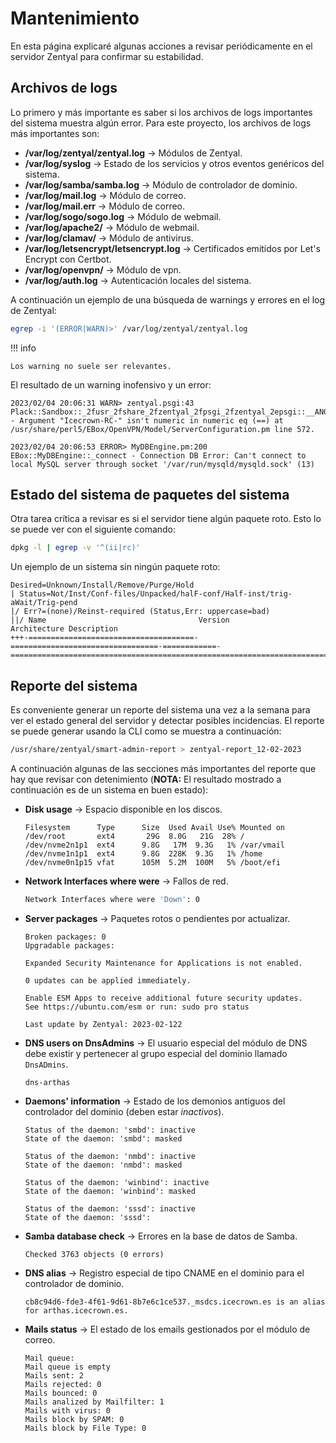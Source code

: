 # Mantenimiento

En esta página explicaré algunas acciones a revisar periódicamente en el servidor Zentyal para confirmar su estabilidad.

## Archivos de logs

Lo primero y más importante es saber si los archivos de logs importantes del sistema muestra algún error. Para este proyecto, los archivos de logs más importantes son:

* **/var/log/zentyal/zentyal.log** -> Módulos de Zentyal.
* **/var/log/syslog** -> Estado de los servicios y otros eventos genéricos del sistema.
* **/var/log/samba/samba.log** -> Módulo de controlador de dominio.
* **/var/log/mail.log** -> Módulo de correo.
* **/var/log/mail.err** -> Módulo de correo.
* **/var/log/sogo/sogo.log** -> Módulo de webmail.
* **/var/log/apache2/** -> Módulo de webmail.
* **/var/log/clamav/** -> Módulo de antivirus.
* **/var/log/letsencrypt/letsencrypt.log** -> Certificados emitidos por Let's Encrypt con Certbot.
* **/var/log/openvpn/** -> Módulo de vpn.
* **/var/log/auth.log** -> Autenticación locales del sistema.

A continuación un ejemplo de una búsqueda de warnings y errores en el log de Zentyal:

```sh
egrep -i '(ERROR|WARN)>' /var/log/zentyal/zentyal.log
```

!!! info

    Los warning no suele ser relevantes.

El resultado de un warning inofensivo y un error:

```text
2023/02/04 20:06:31 WARN> zentyal.psgi:43 Plack::Sandbox::_2fusr_2fshare_2fzentyal_2fpsgi_2fzentyal_2epsgi::__ANON__ - Argument "Icecrown-RC-" isn't numeric in numeric eq (==) at /usr/share/perl5/EBox/OpenVPN/Model/ServerConfiguration.pm line 572.

2023/02/04 20:06:53 ERROR> MyDBEngine.pm:200 EBox::MyDBEngine::_connect - Connection DB Error: Can't connect to local MySQL server through socket '/var/run/mysqld/mysqld.sock' (13)
```

## Estado del sistema de paquetes del sistema

Otra tarea crítica a revisar es si el servidor tiene algún paquete roto. Esto lo se puede ver con el siguiente comando:

```sh
dpkg -l | egrep -v '^(ii|rc)'
```

Un ejemplo de un sistema sin ningún paquete roto:

```text
Desired=Unknown/Install/Remove/Purge/Hold
| Status=Not/Inst/Conf-files/Unpacked/halF-conf/Half-inst/trig-aWait/Trig-pend
|/ Err?=(none)/Reinst-required (Status,Err: uppercase=bad)
||/ Name                                  Version                           Architecture Description
+++-=====================================-=================================-============-===============================================================================
```

## Reporte del sistema

Es conveniente generar un reporte del sistema una vez a la semana para ver el estado general del servidor y detectar posibles incidencias. El reporte se puede generar usando la CLI como se muestra a continuación:

```sh
/usr/share/zentyal/smart-admin-report > zentyal-report_12-02-2023
```

A continuación algunas de las secciones más importantes del reporte que hay que revisar con detenimiento (**NOTA:** El resultado mostrado a continuación es de un sistema en buen estado):

* **Disk usage** -> Espacio disponible en los discos.

    ```text
    Filesystem      Type      Size  Used Avail Use% Mounted on
    /dev/root       ext4       29G  8.0G   21G  28% /
    /dev/nvme2n1p1  ext4      9.8G   17M  9.3G   1% /var/vmail
    /dev/nvme1n1p1  ext4      9.8G  228K  9.3G   1% /home
    /dev/nvme0n1p15 vfat      105M  5.2M  100M   5% /boot/efi
    ```

* **Network Interfaces where were** -> Fallos de red.

    ```sh
    Network Interfaces where were 'Down': 0
    ```

* **Server packages** -> Paquetes rotos o pendientes por actualizar.

    ```text
    Broken packages: 0
    Upgradable packages:

    Expanded Security Maintenance for Applications is not enabled.

    0 updates can be applied immediately.

    Enable ESM Apps to receive additional future security updates.
    See https://ubuntu.com/esm or run: sudo pro status

    Last update by Zentyal: 2023-02-122
    ```

* **DNS users on DnsAdmins** -> El usuario especial del módulo de DNS debe existir y pertenecer al grupo especial del dominio llamado `DnsADmins`.

    ```text
    dns-arthas
    ```

* **Daemons' information** -> Estado de los demonios antiguos del controlador del dominio (deben estar *inactivos*).

    ```text
    Status of the daemon: 'smbd': inactive
    State of the daemon: 'smbd': masked

    Status of the daemon: 'nmbd': inactive
    State of the daemon: 'nmbd': masked

    Status of the daemon: 'winbind': inactive
    State of the daemon: 'winbind': masked

    Status of the daemon: 'sssd': inactive
    State of the daemon: 'sssd':
    ```

* **Samba database check** -> Errores en la base de datos de Samba.

    ```text
    Checked 3763 objects (0 errors)
    ```

* **DNS alias** -> Registro especial de tipo CNAME en el dominio para el controlador de dominio.

    ```text
    cb8c94d6-fde3-4f61-9d61-8b7e6c1ce537._msdcs.icecrown.es is an alias for arthas.icecrown.es.
    ```

* **Mails status** -> El estado de los emails gestionados por el módulo de correo.

    ```text
    Mail queue:
    Mail queue is empty
    Mails sent: 2
    Mails rejected: 0
    Mails bounced: 0
    Mails analized by Mailfilter: 1
    Mails with virus: 0
    Mails block by SPAM: 0
    Mails block by File Type: 0
    ```

